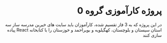 <div dir="rtl">

# پروژه کارآموزی گروه 0

در این پروژه که به 3 فاز تقسیم شده، کارآموزان باید سایت های خیرین مدرسه ساز سه استان سیستان و بلوچستان، کهگیلویه و بویراحمد و خوزستان را با کتابخانه React پیاده سازی کنند


</div>